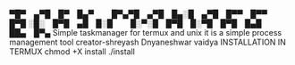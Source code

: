 ▀█▀ ▄▀█ █▀ █▄▀   █▀▄▀█ ▄▀█ █▄░█ ▄▀█ █▀▀ █▀▀ █▀█
░█░ █▀█ ▄█ █░█   █░▀░█ █▀█ █░▀█ █▀█ █▄█ ██▄ █▀▄
Simple taskmanager for termux and unix
it is a simple process management tool
creator-shreyash Dnyaneshwar vaidya
INSTALLATION IN TERMUX 
chmod +X install
./install
